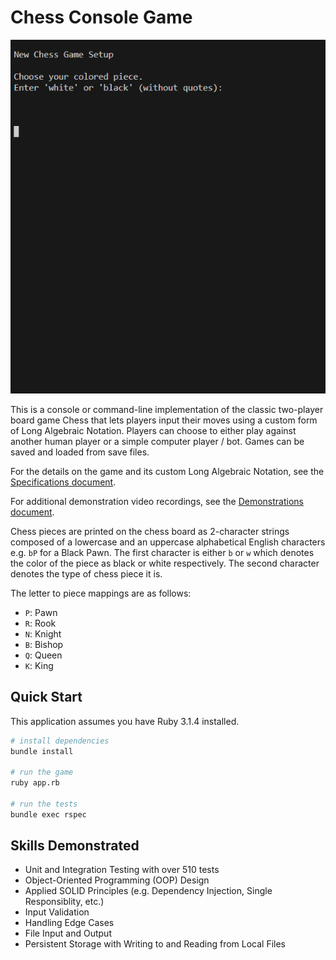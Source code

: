 # Chess Console Game

![Gameplay demo of one player winning the game Chess](/assets/chess-demo.gif)

This is a console or command-line implementation of the classic two-player board game Chess that lets players input their moves using a custom form of Long Algebraic Notation. Players can choose to either play against another human player or a simple computer player / bot. Games can be saved and loaded from save files.

For the details on the game and its custom Long Algebraic Notation, see the [Specifications document](/docs/Specs.md).

For additional demonstration video recordings, see the [Demonstrations document](/docs/Demos.md).

Chess pieces are printed on the chess board as 2-character strings composed of a lowercase and an uppercase alphabetical English characters e.g. `bP` for a Black Pawn. The first character is either `b` or `w` which denotes the color of the piece as black or white respectively. The second character denotes the type of chess piece it is.

The letter to piece mappings are as follows:
- `P`: Pawn
- `R`: Rook
- `N`: Knight
- `B`: Bishop
- `Q`: Queen
- `K`: King

## Quick Start

This application assumes you have Ruby 3.1.4 installed.

```bash
# install dependencies
bundle install

# run the game
ruby app.rb

# run the tests
bundle exec rspec
```

## Skills Demonstrated

- Unit and Integration Testing with over 510 tests
- Object-Oriented Programming (OOP) Design
- Applied SOLID Principles (e.g. Dependency Injection, Single Responsiblity, etc.)
- Input Validation
- Handling Edge Cases
- File Input and Output
- Persistent Storage with Writing to and Reading from Local Files
